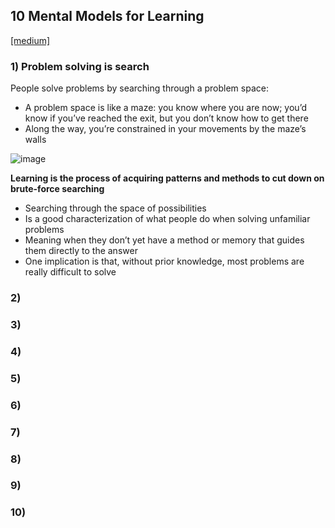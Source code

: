 ## 10 Mental Models for Learning
[[medium]](https://medium.com/better-humans/10-mental-models-for-learning-anything-318446320c1e)

### 1) Problem solving is search
People solve problems by searching through a problem space:
- A problem space is like a maze: you know where you are now; you’d know if you’ve reached the exit, but you don’t know how to get there
- Along the way, you’re constrained in your movements by the maze’s walls

![image](https://user-images.githubusercontent.com/33378140/236643994-0bf922e0-9c2a-465b-ad51-5702292f3b4a.png)

**Learning is the process of acquiring patterns and methods to cut down on brute-force searching**
- Searching through the space of possibilities 
- Is a good characterization of what people do when solving unfamiliar problems
- Meaning when they don’t yet have a method or memory that guides them directly to the answer
- One implication is that, without prior knowledge, most problems are really difficult to solve

### 2)

### 3)

### 4)

### 5)

### 6)

### 7)

### 8)

### 9)

### 10)
